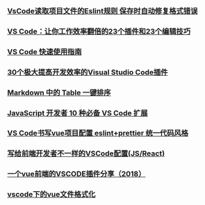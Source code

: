 ### [VsCode读取项目文件的Eslint规则 保存时自动修复格式错误](https://juejin.im/post/5b9dee8ff265da0afe62d1dd)
### [VS Code：让你工作效率翻倍的23个插件和23个编辑技巧](https://juejin.im/post/5bc55606e51d450e853075c9)
### [VS Code 快速使用指南](https://juejin.im/post/5bc86b0b5188255ca00cc58f)
### [30个极大提高开发效率的Visual Studio Code插件](https://juejin.im/post/5b99a927f265da0a922399cd)
### [Markdown 中的 Table 一键排序](https://juejin.im/post/5be1963df265da61620cde1f)
### [JavaScript 开发者 10 种必备 VS Code 扩展](https://www.css88.com/archives/10004)
### [VS Code书写vue项目配置 eslint+prettier 统一代码风格](https://juejin.im/post/5be5429de51d4511a808f4ac)
### [写给前端开发者不一样的VSCode配置(JS/React)](https://juejin.im/post/5bea48c4e51d454e5b5f19e8)
### [一个vue前端的VSCODE插件分享（2018）](https://juejin.im/post/5be53004f265da615b70f7a0)
### [vscode下的vue文件格式化](https://juejin.im/post/5bfcdee25188251d9e0c40f2)
